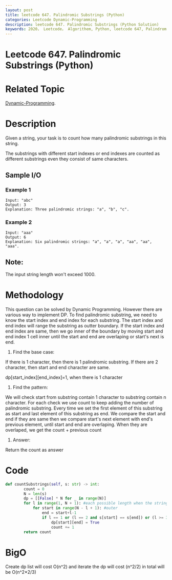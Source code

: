 ```yaml
---
layout: post
title: leetcode 647. Palindromic Substrings (Python)
categories: Leetcode Dynamic-Programming
description: leetcode 647. Palindromic Substrings (Python Solution)
keywords: 2020， Leetcode， Algorithem, Python, leetcode 647, Palindromic Substrings, zhenyu, Dynamic Programming, DP
---
```


# Leetcode 647. Palindromic Substrings (Python)

# Related Topic
<a href="/categories/#Dynamic-Programming" target="_blank"> Dynamic-Programming</a>.

# Description
Given a string, your task is to count how many palindromic substrings in this string.

The substrings with different start indexes or end indexes are counted as different substrings even they consist of same characters.


## Sample I/O
### Example 1
```
Input: "abc"
Output: 3
Explanation: Three palindromic strings: "a", "b", "c".

```

### Example 2
```
Input: "aaa"
Output: 6
Explanation: Six palindromic strings: "a", "a", "a", "aa", "aa", "aaa".

```
 ## Note:
 The input string length won't exceed 1000.

# Methodology
This question can be solved by Dynamic Programming. However there are various way to implement DP. 
To find palindromic substring, we need to know the start index and end index for each substring. The start index and end index will range the substring as outter boundary. If the start index and end index are same, then we go inner of the boundary by moving start and end index 1 cell inner until the start and end are overlaping or start's next is end.

1. Find the base case:
   
If there is 1 character, then there is 1 palindromic substring.
If there are 2 character, then start and end character are same.

dp[start_index][end_index]=1, when there is 1 character

1. Find the pattern:
   
We will check start from substring contain 1 character to substring contain n character. For each check we use count to keep adding the number of palindromic substring. Every time we set the first element of this substring as start and last element of this substring as end. We compare the start and end if they are same then we compare start's next element with end's previous element, until start and end are overlaping. When they are overlaped, we get the count + previous count

1. Answer:
   
Return the count as answer
   

# Code
```python
def countSubstrings(self, s: str) -> int:
        count = 0
        N = len(s)
        dp = [[False] * N for _ in range(N)]
        for l in range(1, N + 1): #each possible length when the string length is l
            for start in range(N - l + 1): #outer
                end = start+l-1
                if l == 1 or (l == 2 and s[start] == s[end]) or (l >= 3 and s[start] == s[end] and dp[start + 1][end - 1]):#dp
                    dp[start][end] = True
                    count += 1
        return count
```

# BigO
Create dp list will cost O(n^2) and iterate the dp will cost (n^2/2) in total will be O(n^2*2/3)



